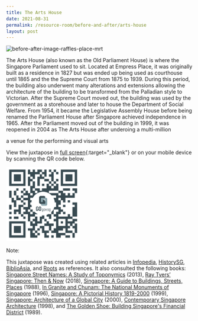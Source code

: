 ```yaml
---
title: The Arts House
date: 2021-08-31
permalink: /resource-room/before-and-after/arts-house
layout: post
---
```

<img src="/images/before-after-image-raffles-place-mrt-station.png" alt="before-after-image-raffles-place-mrt"/>

The Arts House (also known as the Old Parliament House) is where the Singapore Parliament used to sit. Located at Empress Place, it was originally built as a residence in 1827 but was ended up being used as courthouse until 1865 and the the Supreme Court from 1875 to 1939. During this period, the building also underwent many alterations and extensions allowing the architecture of the building to be transformed from the Palladian style to Victorian. After the Supreme Court moved out, the building was used by the government as a storehouse and later to house the Department of Social Welfare. From 1954, it became the Legislative Assembly House before being renamed the Parliament House after Singapore achieved independence in 1965. After the Parliament moved out of the building in 1999, it was reopened in 2004 as The Arts House after underoing a multi-million 

a venue for the performing and visual arts

View the juxtapose in [full screen](https://cdn.knightlab.com/libs/juxtapose/latest/embed/index.html?uid=550b6ae0-b35b-11e9-b9b8-0edaf8f81e27){:target="_blank"} or on your mobile device by scanning the QR code below.

<img src="/images/qr-code-beforeafter-raffles-place-mrt.png" alt="qr-beforeafter-raffles-place-mrt" style="width:200px;" />

Note:

This juxtapose was created using related articles in [Infopedia](https://eresources.nlb.gov.sg/infopedia/), [HistorySG](http://eresources.nlb.gov.sg/history), [BiblioAsia](https://www.nlb.gov.sg/Browse/BiblioAsia.aspx), and [Roots](https://www.roots.sg/) as references. It also consulted the following books: [Singapore Street Names: A Study of Toponymics](https://eservice.nlb.gov.sg/item_holding.aspx?bid=200123850) (2013), [Ray Tyers’ Singapore: Then & Now](https://eservice.nlb.gov.sg/item_holding.aspx?bid=203784837) (2018), [Singapore: A Guide to Buildings, Streets, Places](http://eservice.nlb.gov.sg/item_holding.aspx?bid=4712298) (1988), [In Granite and Chunam: The National Monuments of Singapore](http://eservice.nlb.gov.sg/item_holding_s.aspx?bid=7919754) (1996), [Singapore: A Pictorial History 1819-2000](http://eservice.nlb.gov.sg/item_holding.aspx?bid=9651676) (1999), [Singapore: Architecture of a Global City](http://eservice.nlb.gov.sg/item_holding.aspx?bid=10074731) (2000), [Contemporary Singapore Architecture](http://eservice.nlb.gov.sg/item_holding.aspx?bid=9151059) (1998), and [The Golden Shoe: Building Singapore's Financial District](http://eservice.nlb.gov.sg/item_holding.aspx?bid=5390839) (1989).